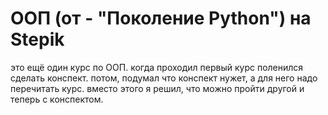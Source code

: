 # ООП (от - "Поколение Python") на Stepik

это ещё один курс по ООП. 
когда проходил первый курс поленился сделать конспект. 
потом, подумал что конспект нужет, а для него надо перечитать курс. 
вместо этого я решил, что можно пройти другой и теперь с конспектом.
